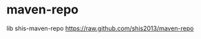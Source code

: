 # maven-repo
lib
  <repositories>
        <repository>
            <id>shis-maven-repo</id>
            <url>https://raw.github.com/shis2013/maven-repo</url>
        </repository>
  </repositories>
